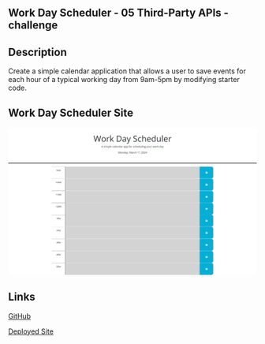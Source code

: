 ## Work Day Scheduler - 05 Third-Party APIs - challenge

## Description

Create a simple calendar application that allows a user to save events for each hour of a typical working day from 9am-5pm by modifying starter code.

## Work Day Scheduler Site

![sreenshot](workDayscreenShot.png)

## Links

[GitHub](https://github.com/awigginsjr/05-Challenge.git)

[Deployed Site](https://awigginsjr.github.io/05-Challenge/)
